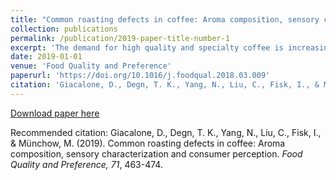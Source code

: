 ```yaml
---
title: "Common roasting defects in coffee: Aroma composition, sensory characterization and consumer perception"
collection: publications
permalink: /publication/2019-paper-title-number-1
excerpt: 'The demand for high quality and specialty coffee is increasing worldwide. In order to meet these demands, a more uniform and standardized quality assessment of coffee is essential. The aim of this study was to make a sensory scientific and chemical characterization of common roasting defects in coffee, and to investigate their potential relevance for consumers’ acceptance of coffee...'
date: 2019-01-01
venue: 'Food Quality and Preference'
paperurl: 'https://doi.org/10.1016/j.foodqual.2018.03.009'
citation: 'Giacalone, D., Degn, T. K., Yang, N., Liu, C., Fisk, I., & Münchow, M. (2019). Common roasting defects in coffee: Aroma composition, sensory characterization and consumer perception. <i>Food Quality and Preference, 71</i>, 463-474.'
---
```


[Download paper here](https://core.ac.uk/download/pdf/162666842.pdf)

Recommended citation: Giacalone, D., Degn, T. K., Yang, N., Liu, C., Fisk, I., & Münchow, M. (2019). Common roasting defects in coffee: Aroma composition, sensory characterization and consumer perception. <i>Food Quality and Preference, 71</i>, 463-474.
